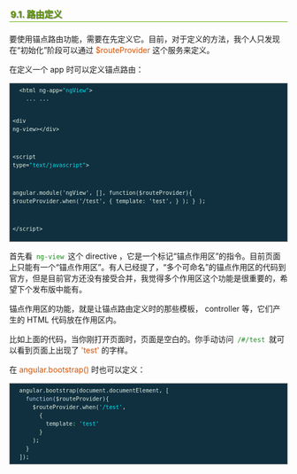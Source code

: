 <h2 style=" border-bottom: 1px solid #69ab01; color: #5e9802; padding: 2px; text-shadow: 1px 1px 1px gray; margin: 20px auto; font-size: medium;">9.1. 路由定义</h2>

<p style="margin: 15px 0;">
要使用锚点路由功能，需要在先定义它。目前，对于定义的方法，我个人只发现在“初始化”阶段可以通过 <i style=" color: #d75100; font-style: normal; ">$routeProvider</i> 这个服务来定义。
</p>
<p style="margin: 15px 0;">
在定义一个 app 时可以定义锚点路由：
</p>

<div class="highlight" style="background: #103040"><pre style=" white-space: pre-wrap; word-wrap: break-word; border: 1px solid #888; font-size: small; line-height: 1.5em; padding: 5px;; color: #e0eee0; background: #103040;">  <span style="color: #e0eee0">&lt;html</span> <span style="color: #e0eee0">ng-app=</span><span style="color: #00e5ee">&quot;ngView&quot;</span><span style="color: #e0eee0">&gt;</span>
    ... ...
  
  <span style="color: #e0eee0">&lt;div</span> ng-view<span style="color: #e0eee0">&gt;&lt;/div&gt;</span>
  
  <span style="color: #e0eee0">&lt;script</span> <span style="color: #e0eee0">type=</span><span style="color: #00e5ee">&quot;text/javascript&quot;</span><span style="color: #e0eee0">&gt;</span>
  
  angular.module(&#39;ngView&#39;, [],
    function($routeProvider){
      $routeProvider.when(&#39;/test&#39;,
        {
          template: &#39;test&#39;,
        }
      );
    }
  );
  
  <span style="color: #e0eee0">&lt;/script&gt;</span>
</pre></div>


<p style="margin: 15px 0;">
首先看 <code style="margin: auto 3px; color: #228b22; font-family: monospace; ">ng-view</code> 这个 directive ，它是一个标记“锚点作用区”的指令。目前页面上只能有一个“锚点作用区”。有人已经提了，“多个可命名”的锚点作用区的代码到官方，但是目前官方还没有接受合并，我觉得多个作用区这个功能是很重要的，希望下个发布版中能有。
</p>
<p style="margin: 15px 0;">
锚点作用区的功能，就是让锚点路由定义时的那些模板， controller 等，它们产生的 HTML 代码放在作用区内。
</p>
<p style="margin: 15px 0;">
比如上面的代码，当你刚打开页面时，页面是空白的。你手动访问 <code style="margin: auto 3px; color: #228b22; font-family: monospace; ">/#/test</code> 就可以看到页面上出现了 <i style=" color: #d75100; font-style: normal; ">'test'</i> 的字样。
</p>
<p style="margin: 15px 0;">
在 <i style=" color: #d75100; font-style: normal; ">angular.bootstrap()</i> 时也可以定义：
</p>

<div class="highlight" style="background: #103040"><pre style=" white-space: pre-wrap; word-wrap: break-word; border: 1px solid #888; font-size: small; line-height: 1.5em; padding: 5px;; color: #e0eee0; background: #103040;">  <span style="color: #e0eee0">angular</span>.<span style="color: #e0eee0">bootstrap</span>(<span style="color: #e0eee0">document</span>.<span style="color: #e0eee0">documentElement</span>, [
    <span style="color: #bcd2ee">function</span>(<span style="color: #e0eee0">$routeProvider</span>){
      <span style="color: #e0eee0">$routeProvider</span>.<span style="color: #e0eee0">when</span>(<span style="color: #00e5ee">&#39;/test&#39;</span>,
        {
          <span style="color: #e0eee0">template</span><span style="color: #7fff00">:</span> <span style="color: #00e5ee">&#39;test&#39;</span>
        }
      );
    }
  ]);
</pre></div>

